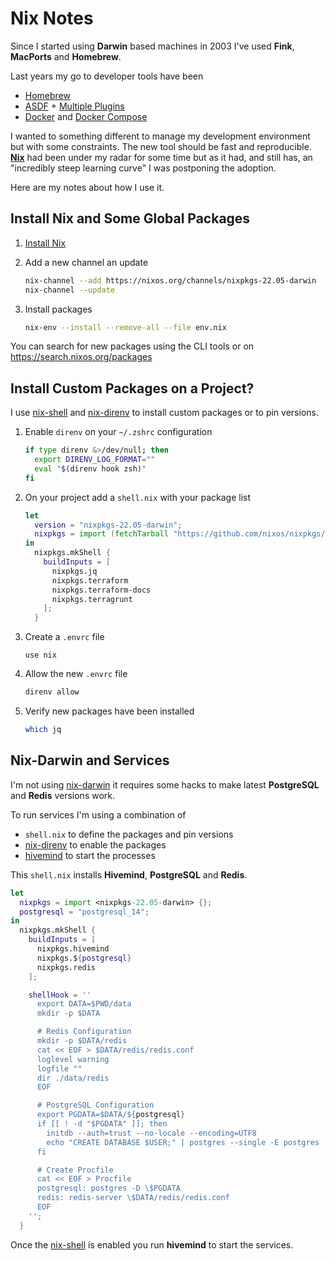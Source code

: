 # Nix Notes

Since I started using **Darwin** based machines in 2003 I've used **Fink**, **MacPorts** and **Homebrew**.

Last years my go to developer tools have been

- [Homebrew](https://brew.sh)
- [ASDF](https://github.com/asdf-vm/asdf) + [Multiple Plugins](https://github.com/asdf-vm/asdf-plugins#plugin-list)
- [Docker](https://docs.docker.com/) and [Docker Compose](https://docs.docker.com/compose/)

I wanted to something different to manage my development environment but with some constraints. The new tool should be fast and reproducible. **[Nix][nix]** had been under my radar for some time but as it had, and still has, an "incredibly steep learning curve" I was postponing the adoption.

Here are my notes about how I use it.

## Install Nix and Some Global Packages

1. [Install Nix](https://nixos.org/manual/nix/stable/installation/installing-binary.html#installing-a-binary-distribution)

2. Add a new channel an update

    ```bash
    nix-channel --add https://nixos.org/channels/nixpkgs-22.05-darwin
    nix-channel --update
    ````

3. Install packages

    ```bash
    nix-env --install --remove-all --file env.nix
    ```

You can search for new packages using the CLI tools or on https://search.nixos.org/packages

## Install Custom Packages on a Project?

I use [nix-shell][nix-shell] and [nix-direnv][nix-direnv] to install custom packages or to pin versions. 

1. Enable `direnv` on your `~/.zshrc` configuration

    ```bash
    if type direnv &>/dev/null; then
      export DIRENV_LOG_FORMAT=""
      eval "$(direnv hook zsh)"
    fi
    ```
    
2. On your project add a `shell.nix` with your package list

    ```nix
    let
      version = "nixpkgs-22.05-darwin";
      nixpkgs = import (fetchTarball "https://github.com/nixos/nixpkgs/archive/${version}.tar.gz") {};
    in
      nixpkgs.mkShell {
        buildInputs = [
          nixpkgs.jq
          nixpkgs.terraform
          nixpkgs.terraform-docs
          nixpkgs.terragrunt
        ];
      }
    ```

3. Create a `.envrc` file

    ```
    use nix
    ```

4. Allow the new `.envrc` file

    ```bash
    direnv allow
    ```
    
5. Verify new packages have been installed

    ```bash
    which jq
    ```

## Nix-Darwin and Services

I'm not using [nix-darwin](https://github.com/LnL7/nix-darwin) it requires some hacks to make latest **PostgreSQL** and **Redis** versions work.

To run services I'm using a combination of

- `shell.nix` to define the packages and pin versions
- [nix-direnv][nix-direnv] to enable the packages
- [hivemind](https://github.com/DarthSim/hivemind#usage) to start the processes

This `shell.nix` installs **Hivemind**, **PostgreSQL** and **Redis**.

```nix
let
  nixpkgs = import <nixpkgs-22.05-darwin> {};
  postgresql = "postgresql_14";
in
  nixpkgs.mkShell {
    buildInputs = [
      nixpkgs.hivemind
      nixpkgs.${postgresql}
      nixpkgs.redis
    ];

    shellHook = ''
      export DATA=$PWD/data
      mkdir -p $DATA

      # Redis Configuration
      mkdir -p $DATA/redis
      cat << EOF > $DATA/redis/redis.conf
      loglevel warning
      logfile ""
      dir ./data/redis
      EOF

      # PostgreSQL Configuration
      export PGDATA=$DATA/${postgresql}
      if [[ ! -d "$PGDATA" ]]; then
        initdb --auth=trust --no-locale --encoding=UTF8
        echo "CREATE DATABASE $USER;" | postgres --single -E postgres
      fi

      # Create Procfile
      cat << EOF > Procfile
      postgresql: postgres -D \$PGDATA
      redis: redis-server \$DATA/redis/redis.conf
      EOF
    '';
  }
```

Once the [nix-shell][nix-shell] is enabled you run **hivemind** to start the services.

[nix]: https://nixos.org
[nix-shell]: https://nixos.org/manual/nix/stable/command-ref/nix-shell.html
[nix-direnv]: https://github.com/nix-community/nix-direnv
